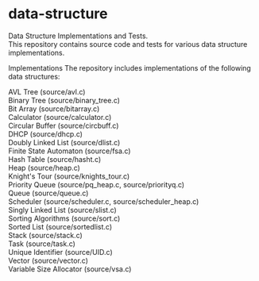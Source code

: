 # data-structure
Data Structure Implementations and Tests.<br>
This repository contains source code and tests for various data structure implementations.<br>

Implementations
The repository includes implementations of the following data structures:<br>

AVL Tree (source/avl.c)<br>
Binary Tree (source/binary_tree.c)<br>
Bit Array (source/bitarray.c)<br>
Calculator (source/calculator.c)<br>
Circular Buffer (source/circbuff.c)<br>
DHCP (source/dhcp.c)<br>
Doubly Linked List (source/dlist.c)<br>
Finite State Automaton (source/fsa.c)<br>
Hash Table (source/hasht.c)<br>
Heap (source/heap.c)<br>
Knight's Tour (source/knights_tour.c)<br>
Priority Queue (source/pq_heap.c, source/priorityq.c)<br>
Queue (source/queue.c)<br>
Scheduler (source/scheduler.c, source/scheduler_heap.c)<br>
Singly Linked List (source/slist.c)<br>
Sorting Algorithms (source/sort.c)<br>
Sorted List (source/sortedlist.c)<br>
Stack (source/stack.c)<br>
Task (source/task.c)<br>
Unique Identifier (source/UID.c)<br>
Vector (source/vector.c)<br>
Variable Size Allocator (source/vsa.c)<br><br>